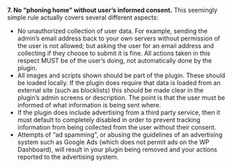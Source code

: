 **7. No “phoning home” without user’s informed consent.** This seemingly simple rule actually covers several different aspects:

* No unauthorized collection of user data. For example, sending the admin’s email address back to your own servers without permission of the user is not allowed; but asking the user for an email address and collecting if they choose to submit it is fine. All actions taken in this respect MUST be of the user’s doing, not automatically done by the plugin.
* All images and scripts shown should be part of the plugin. These should be loaded locally. If the plugin does require that data is loaded from an external site (such as blocklists) this should be made clear in the plugin’s admin screens or description. The point is that the user must be informed of what information is being sent where.
* If the plugin does include advertising from a third party service, then it must default to completely disabled in order to prevent tracking information from being collected from the user without their consent.
* Attempts of “ad spamming”, or abusing the guidelines of an advertising system such as Google Ads (which does not permit ads on the WP Dashboard), will result in your plugin being removed and your actions reported to the advertising system.
